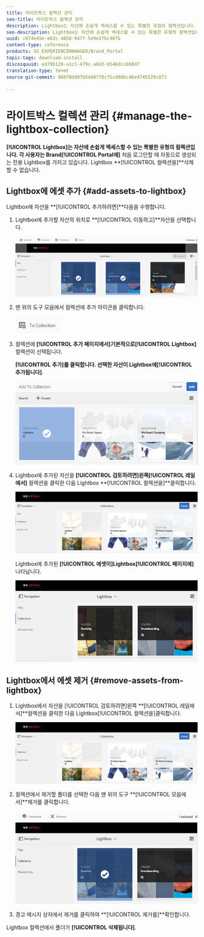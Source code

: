 ```yaml
---
title: 라이트박스 컬렉션 관리
seo-title: 라이트박스 컬렉션 관리
description: Lightbox는 자산에 손쉽게 액세스할 수 있는 특별한 유형의 컬렉션입니다. 각 사용자는 처음으로 브랜드 포털에 로그인할 때 자동으로 생성되는 전용 라이트박스를 가지고 있습니다. Lightbox 컬렉션을 삭제할 수 없습니다.
seo-description: Lightbox는 자산에 손쉽게 액세스할 수 있는 특별한 유형의 컬렉션입니다. 각 사용자는 처음으로 브랜드 포털에 로그인할 때 자동으로 생성되는 전용 라이트박스를 가지고 있습니다. Lightbox 컬렉션을 삭제할 수 없습니다.
uuid: c074e45e-e63c-4856-947f-5e9e27bc46fb
content-type: reference
products: SG_EXPERIENCEMANAGER/Brand_Portal
topic-tags: download-install
discoiquuid: ed79b120-a1c1-479c-a843-6546dcc660d7
translation-type: tm+mt
source-git-commit: 86078dd07b5d487f8cf5cd08bc46e4745529c873

---
```



# 라이트박스 컬렉션 관리 {#manage-the-lightbox-collection}

**[!UICONTROL Lightbox]**는 자산에 손쉽게 액세스할 수 있는 특별한 유형의 컬렉션입니다. 각 사용자는 Brand**[!UICONTROL  Portal에]** 처음 로그인할 때 자동으로 생성되는 전용 Lightbox를 가지고 있습니다. Lightbox **[!UICONTROL 컬렉션을]**삭제할 수 없습니다.

## Lightbox에 에셋 추가 {#add-assets-to-lightbox}

Lightbox에 자산을 **[!UICONTROL 추가하려면]**다음을 수행합니다.

1. Lightbox에 추가할 자산의 위치로 **[!UICONTROL 이동하고]**자산을 선택합니다.

   ![](assets/link_sharing_assetselection.png)

1. 맨 위의 도구 모음에서 컬렉션에 추가 아이콘을 클릭합니다.

   ![](assets/add_to_collection.png)

1. 컬렉션에 **[!UICONTROL 추가 페이지에서]**기본적으로**[!UICONTROL  Lightbox]** 컬렉션이 선택됩니다.

   **[!UICONTROL 추가]**를 클릭합니다. 선택한 자산이 Lightbox에**[!UICONTROL &#x200B;추가됩니다]**.

   ![](assets/add_to_collectionlightbox.png)

1. Lightbox에 추가된 자산을 **[!UICONTROL 검토하려면]**왼쪽**[!UICONTROL &#x200B;레일에서]** 컬렉션을 클릭한 다음 Lightbox **[!UICONTROL 컬렉션을]**클릭합니다.

   ![](assets/collections_lightbox.png)

   Lightbox에 추가된 **[!UICONTROL 에셋이]**Lightbox**[!UICONTROL &#x200B;페이지에]** 나타납니다.

   ![](assets/added_to_collectionlightbox.png)

## Lightbox에서 에셋 제거 {#remove-assets-from-lightbox}

1. Lightbox에서 자산을 [!UICONTROL 검토하려면]왼쪽 **[!UICONTROL 레일에서]**컬렉션을 클릭한 다음 Lightbox[!UICONTROL 컬렉션을]클릭합니다.

   ![](assets/collections_lightbox-1.png)

1. 컬렉션에서 제거할 폴더를 선택한 다음 맨 위의 도구 **[!UICONTROL 모음에서]**제거를 클릭합니다.

   ![](assets/collections_lightboxdelete.png)

1. 경고 메시지 상자에서 제거를 클릭하여 **[!UICONTROL 제거를]**확인합니다.

Lightbox 컬렉션에서 폴더가 **[!UICONTROL 삭제됩니다]**.
